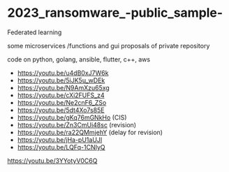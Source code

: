 # 2023_ransomware_-public_sample-

Federated learning 

some microservices /functions and gui proposals of private repository

code on python, golang, ansible, flutter, c++, aws

* https://youtu.be/u4dB0xJ7W6k
* https://youtu.be/5iJK5u_wDEk
* https://youtu.be/N9AmXzu65xg
* https://youtu.be/cXi2FUFS_z4
* https://youtu.be/Ne2cnF6_ZSo
* https://youtu.be/5dt4Xo7s85E
* https://youtu.be/gKq76mGNkHo (CIS)
* https://youtu.be/Zn3CmUi48sc (revision)
* https://youtu.be/ra22QMmjehY (delay for revision)
* https://youtu.be/jHa-pU1aUJI
* https://youtu.be/LQFq-1CNIyQ
  
https://youtu.be/3YYotyV0C6Q
